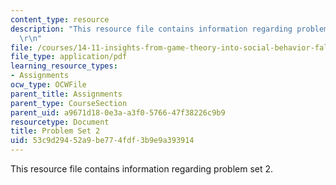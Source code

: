 ```yaml
---
content_type: resource
description: "This resource file contains information regarding problem set 2.\r\n\
  \r\n"
file: /courses/14-11-insights-from-game-theory-into-social-behavior-fall-2013/53c9d29452a9be774fdf3b9e9a393914_MIT14_11F13_Prob_set_2.pdf
file_type: application/pdf
learning_resource_types:
- Assignments
ocw_type: OCWFile
parent_title: Assignments
parent_type: CourseSection
parent_uid: a9671d18-0e3a-a3f0-5766-47f38226c9b9
resourcetype: Document
title: Problem Set 2
uid: 53c9d294-52a9-be77-4fdf-3b9e9a393914
---
```

This resource file contains information regarding problem set 2.



